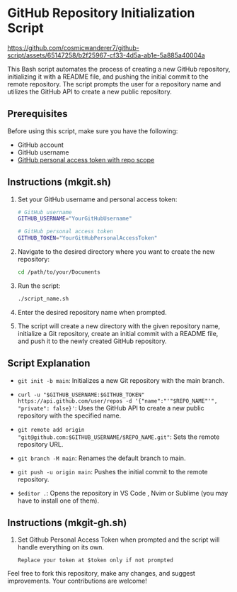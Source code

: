 # GitHub Repository Initialization Script

https://github.com/cosmicwanderer7/github-script/assets/65147258/b2f25967-cf33-4d5a-ab1e-5a885a40004a

This Bash script automates the process of creating a new GitHub repository, initializing it with a README file, and pushing the initial commit to the remote repository. The script prompts the user for a repository name and utilizes the GitHub API to create a new public repository.

## Prerequisites

Before using this script, make sure you have the following:

- GitHub account
- GitHub username
- [GitHub personal access token with repo scope](https://docs.github.com/en/enterprise-server@3.9/authentication/keeping-your-account-and-data-secure/managing-your-personal-access-tokens)

## Instructions (mkgit.sh)

1. Set your GitHub username and personal access token:

   ```bash
   # GitHub username
   GITHUB_USERNAME="YourGitHubUsername"

   # GitHub personal access token
   GITHUB_TOKEN="YourGitHubPersonalAccessToken"
   ```

2. Navigate to the desired directory where you want to create the new repository:

   ```bash
   cd /path/to/your/Documents
   ```

3. Run the script:

   ```bash
   ./script_name.sh
   ```

4. Enter the desired repository name when prompted.

5. The script will create a new directory with the given repository name, initialize a Git repository, create an initial commit with a README file, and push it to the newly created GitHub repository.

## Script Explanation

- `git init -b main`: Initializes a new Git repository with the main branch.

- `curl -u "$GITHUB_USERNAME:$GITHUB_TOKEN" https://api.github.com/user/repos -d '{"name":"'"$REPO_NAME"'", "private": false}'`: Uses the GitHub API to create a new public repository with the specified name.

- `git remote add origin "git@github.com:$GITHUB_USERNAME/$REPO_NAME.git"`: Sets the remote repository URL.

- `git branch -M main`: Renames the default branch to main.

- `git push -u origin main`: Pushes the initial commit to the remote repository.

- `$editor .`: Opens the repository in VS Code , Nvim or Sublime (you may have to install one of them).

## Instructions (mkgit-gh.sh)

1. Set Github Personal Access Token when prompted and the script will handle everything on its own.

   ```
   Replace your token at $token only if not prompted
   ```

Feel free to fork this repository, make any changes, and suggest improvements. Your contributions are welcome!
